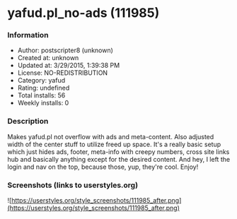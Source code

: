 # yafud.pl_no-ads (111985)

### Information
- Author: postscripter8 (unknown)
- Created at: unknown
- Updated at: 3/29/2015, 1:39:38 PM
- License: NO-REDISTRIBUTION
- Category: yafud
- Rating: undefined
- Total installs: 56
- Weekly installs: 0


### Description
Makes yafud.pl not overflow with ads and meta-content. Also adjusted width of the center stuff to utilize freed up space. It's a really basic setup which just hides ads, footer, meta-info with creepy numbers, cross site links hub and basically anything except for the desired content.
And hey, I left the login and nav on the top, because those, yup, they're cool. Enjoy!


### Screenshots (links to userstyles.org)
![https://userstyles.org/style_screenshots/111985_after.png](https://userstyles.org/style_screenshots/111985_after.png)


